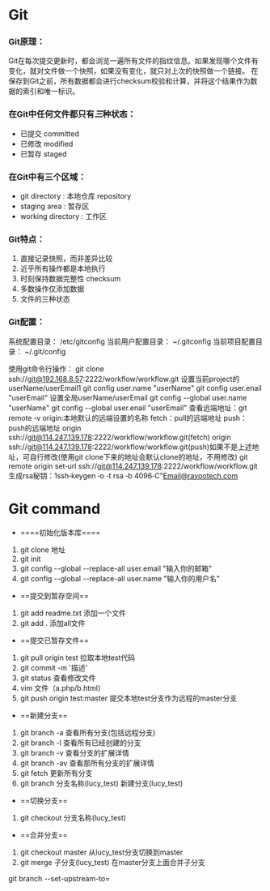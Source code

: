 # Git

### Git原理：
Git在每次提交更新时，都会浏览一遍所有文件的指纹信息。如果发现哪个文件有变化，就对文件做一个快照，如果没有变化，就只对上次的快照做一个链接。
在保存到Git之前，所有数据都会进行checksum校验和计算，并将这个结果作为数据的索引和唯一标识。


### 在Git中任何文件都只有*三*种状态： 

+ 已提交 committed
+ 已修改 modified 
+ 已暂存 staged

### 在Git中有三个区域：

- git directory : 本地仓库 repository
- staging area  : 暂存区
- working directory : 工作区

### Git特点：

1. 直接记录快照，而非差异比较  
2. 近乎所有操作都是本地执行  
3. 时刻保持数据完整性  checksum
4. 多数操作仅添加数据  
5. 文件的三种状态  

### Git配置：

系统配置目录： /etc/gitconfig
当前用户配置目录： ~/.gitconfig
当前项目配置目录： ~/.git/config


使用git命令行操作：
git clone ssh://git@192.168.8.57:2222/workflow/workflow.git
设置当前project的userName/userEmail1
git config user.name "userName"
git config user.enail "userEmail"
设置全局userName/userEmail
git config --global user.name "userName"
git config --global user.enail "userEmail"
查看远端地址：git remote ‐v
origin:本地默认的远端设置的名称
fetch：pull的远端地址
push：push的远端地址
origin ssh://git@114.247.139.178:2222/workflow/workflow.git(fetch)
origin ssh://git@114.247.139.178:2222/workflow/workflow.git(push)如果不是上述地址，可自行修改(使用git clone下来的地址会默认clone的地址，不用修改)
git remote origin set‐url ssh://git@114.247.139.178:2222/workflow/workflow.git
生成rsa秘钥：1ssh‐keygen ‐o ‐t rsa ‐b 4096‐C"Email@rayootech.com


# Git command
- ====初始化版本库====
1. git clone 地址
2. git init
3. git config --global --replace-all user.email "输入你的邮箱" 
4. git config --global --replace-all user.name "输入你的用户名"
- ==提交到暂存空间==
1. git add readme.txt 添加一个文件
2. git add . 添加all文件
- ==提交已暂存文件==
1. git pull origin test 拉取本地test代码
2. git commit -m '描述'
3. git status 查看修改文件
4. vim 文件（a.php/b.html）
5. git push origin test:master
提交本地test分支作为远程的master分支
- ==新建分支==
1. git branch -a 查看所有分支(包括远程分支)
2. git branch -l 查看所有已经创建的分支
3. git branch -v 查看分支的扩展详情
4. git branch -av 查看那所有分支的扩展详情
5. git fetch 更新所有分支
6. git branch 分支名称(lucy_test) 新建分支(lucy_test)
- ==切换分支==
1. git checkout 分支名称(lucy_test)
- ==合并分支==
1. git checkout master 从lucy_test分支切换到master
2. git merge 子分支(lucy_test)
在master分支上面合并子分支



git branch --set-upstream-to=
